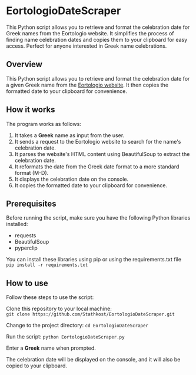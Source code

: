 # EortologioDateScraper

This Python script allows you to retrieve and format the celebration date for Greek names from the Eortologio website. It simplifies the process of finding name celebration dates and copies them to your clipboard for easy access. Perfect for anyone interested in Greek name celebrations.

## Overview

This Python script allows you to retrieve and format the celebration date for a given Greek name from the [Eortologio website](https://www.eortologio.net/). It then copies the formatted date to your clipboard for convenience.

## How it works

The program works as follows:

1. It takes a **Greek** name as input from the user.
2. It sends a request to the Eortologio website to search for the name's celebration date.
3. It parses the website's HTML content using BeautifulSoup to extract the celebration date.
4. It reformats the date from the Greek date format to a more standard format (M-D).
5. It displays the celebration date on the console.
6. It copies the formatted date to your clipboard for convenience.

## Prerequisites

Before running the script, make sure you have the following Python libraries installed:

- requests
- BeautifulSoup
- pyperclip

You can install these libraries using pip or using the requirements.txt file   
```pip install -r requirements.txt```

## How to use 

Follow these steps to use the script:

Clone this repository to your local machine:   
```git clone https://github.com/Stathkost/EortologioDateScraper.git```

Change to the project directory: ```cd EortologioDateScraper```

Run the script: ```python EortologioDateScraper.py```

Enter a **Greek** name when prompted.

The celebration date will be displayed on the console, and it will also be copied to your clipboard.

